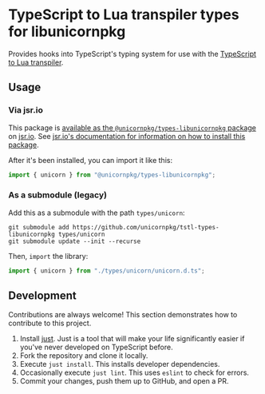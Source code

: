 # TypeScript to Lua transpiler types for libunicornpkg

Provides hooks into TypeScript's typing system for use with the [TypeScript to Lua transpiler](https://typescripttolua.github.io).

## Usage

### Via jsr.io

This package is [available as the `@unicornpkg/types-libunicornpkg` package](https://jsr.io/@unicornpkg/types-libunicornpkg) on [jsr.io](https://jsr.io). See [jsr.io's documentation for information on how to install this package](https://jsr.io/docs/using-packages).


After it's been installed, you can import it like this:

```ts
import { unicorn } from "@unicornpkg/types-libunicornpkg";
```

### As a submodule (legacy)

Add this as a submodule with the path `types/unicorn`:

```
git submodule add https://github.com/unicornpkg/tstl-types-libunicornpkg types/unicorn
git submodule update --init --recurse
```

Then, `import` the library:

```ts
import { unicorn } from "./types/unicorn/unicorn.d.ts";
```

## Development

Contributions are always welcome! This section demonstrates how to contribute to this project.

1. Install [just](https://github.com/casey/just). Just is a tool that will make your life significantly easier if you've never developed on TypeScript before.
2. Fork the repository and clone it locally.
3. Execute `just install`. This installs developer dependencies.
4. Occasionally execute `just lint`. This uses `eslint` to check for errors.
5. Commit your changes, push them up to GitHub, and open a PR.
